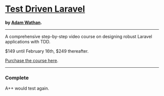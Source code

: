 # [Test Driven Laravel](https://adamwathan.me/test-driven-laravel/) 

__by [Adam Wathan](https://adamwathan.me).__

---

A comprehensive step-by-step video course on designing robust Laravel applications with TDD.

$149 until February 16th, $249 thereafter.

[Purchase the course here](https://course.testdrivenlaravel.com/early-access).

---

### Complete

A++ would test again.
